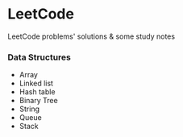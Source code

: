 # LeetCode
LeetCode problems' solutions &amp; some study notes

### Data Structures
* Array
* Linked list
* Hash table
* Binary Tree
* String
* Queue
* Stack
